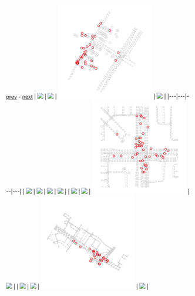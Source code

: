 
[prev](README.md) - [next](gal_2.md)
| [![](../thumb/uncompressed_scenario_training_training.tfrecord-00034-of-01000.gif)](../vid/uncompressed_scenario_training_training.tfrecord-00034-of-01000.gif)  | [![](../thumb/uncompressed_scenario_training_training.tfrecord-00182-of-01000.gif)](../vid/uncompressed_scenario_training_training.tfrecord-00182-of-01000.gif)  | [![](../thumb/uncompressed_scenario_training_training.tfrecord-00318-of-01000.gif)](../vid/uncompressed_scenario_training_training.tfrecord-00318-of-01000.gif)  | [![](../thumb/uncompressed_scenario_training_training.tfrecord-00064-of-01000.gif)](../vid/uncompressed_scenario_training_training.tfrecord-00064-of-01000.gif)  |
|---|---|---|---|
| [![](../thumb/uncompressed_scenario_training_training.tfrecord-00144-of-01000.gif)](../vid/uncompressed_scenario_training_training.tfrecord-00144-of-01000.gif)  | [![](../thumb/uncompressed_scenario_training_training.tfrecord-00218-of-01000.gif)](../vid/uncompressed_scenario_training_training.tfrecord-00218-of-01000.gif)  | [![](../thumb/uncompressed_scenario_training_training.tfrecord-00152-of-01000.gif)](../vid/uncompressed_scenario_training_training.tfrecord-00152-of-01000.gif)  | [![](../thumb/uncompressed_scenario_training_training.tfrecord-00074-of-01000.gif)](../vid/uncompressed_scenario_training_training.tfrecord-00074-of-01000.gif)  |
| [![](../thumb/uncompressed_scenario_training_training.tfrecord-00123-of-01000.gif)](../vid/uncompressed_scenario_training_training.tfrecord-00123-of-01000.gif)  | [![](../thumb/uncompressed_scenario_training_training.tfrecord-00081-of-01000.gif)](../vid/uncompressed_scenario_training_training.tfrecord-00081-of-01000.gif)  | [![](../thumb/uncompressed_scenario_training_training.tfrecord-00335-of-01000.gif)](../vid/uncompressed_scenario_training_training.tfrecord-00335-of-01000.gif)  | [![](../thumb/uncompressed_scenario_training_training.tfrecord-00080-of-01000.gif)](../vid/uncompressed_scenario_training_training.tfrecord-00080-of-01000.gif)  |
| [![](../thumb/uncompressed_scenario_training_training.tfrecord-00178-of-01000.gif)](../vid/uncompressed_scenario_training_training.tfrecord-00178-of-01000.gif)  | [![](../thumb/uncompressed_scenario_training_training.tfrecord-00238-of-01000.gif)](../vid/uncompressed_scenario_training_training.tfrecord-00238-of-01000.gif)  | [![](../thumb/uncompressed_scenario_training_training.tfrecord-00349-of-01000.gif)](../vid/uncompressed_scenario_training_training.tfrecord-00349-of-01000.gif)  | [![](../thumb/uncompressed_scenario_training_training.tfrecord-00026-of-01000.gif)](../vid/uncompressed_scenario_training_training.tfrecord-00026-of-01000.gif)  |
